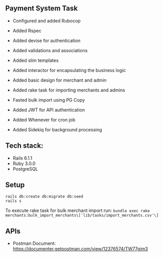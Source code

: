 ## Payment System Task

- Configured and added Rubocop

- Added Rspec

- Added devise for authentication

- Added validations and associations

- Added slim templates

- Added interactor for encapsulating the business logic

- Added basic design for merchant and admin

- Added rake task for importing merchants and admins

- Fasted bulk import using PG Copy

- Added JWT for API authentication

- Added Whenever for cron job

- Added Sidekiq for background processing

## Tech stack:
* Rails 6.1.1
* Ruby 3.0.0
* PostgreSQL

## Setup
```
rails db:create db:migrate db:seed
rails s
```
To execute rake task for bulk merchant import run:
`bundle exec rake merchants:bulk_import_merchants\['lib/tasks/import_merchants.csv'\]`

## APIs
* Postman Document: https://documenter.getpostman.com/view/12376574/TW77gim3